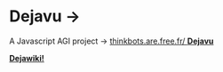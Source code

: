 # Dejavu →

A Javascript AGI project → [thinkbots.are.free.fr/ **Dejavu**](http://thinkbots.are.free.fr/Dejavu/)

**[Dejawiki!](https://github.com/ThinkbotsAreFree/Dejavu/wiki)**
